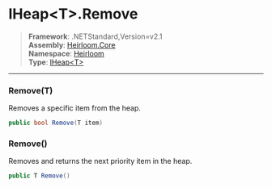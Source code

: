 # IHeap\<T>.Remove

> **Framework**: .NETStandard,Version=v2.1  
> **Assembly**: [Heirloom.Core][0]  
> **Namespace**: [Heirloom][0]  
> **Type**: [IHeap\<T>][1]  

--------------------------------------------------------------------------------

### Remove(T)

Removes a specific item from the heap.

```cs
public bool Remove(T item)
```

### Remove()

Removes and returns the next priority item in the heap.

```cs
public T Remove()
```

[0]: ..\Heirloom.Core.md
[1]: Heirloom.IHeap[T].md
